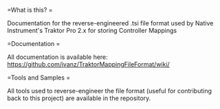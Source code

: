 =What is this? =

Documentation for the reverse-engineered .tsi file format used by Native Instrument's Traktor Pro 2.x for storing Controller Mappings

=Documentation =

All documentation is available here: https://github.com/ivanz/TraktorMappingFileFormat/wiki/

=Tools and Samples = 

All tools used to reverse-engineer the file format (useful for contributing back to this project) are available in the repository.
